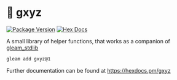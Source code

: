 # 🛒 gxyz

[![Package Version](https://img.shields.io/hexpm/v/gxyz)](https://hex.pm/packages/gxyz)
[![Hex Docs](https://img.shields.io/badge/hex-docs-ffaff3)](https://hexdocs.pm/gxyz/)

A small library of helper functions, that works as a companion of
[gleam_stdlib](https://hex.pm/packages/gleam_stdlib)

```sh
gleam add gxyz@1
```

Further documentation can be found at <https://hexdocs.pm/gxyz>

